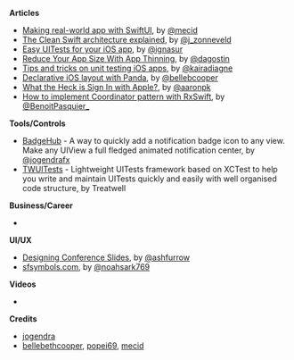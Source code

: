 **Articles**

* [Making real-world app with SwiftUI](https://mecid.github.io/2019/06/05/swiftui-making-real-world-app/), by [@mecid](https://twitter.com/mecid)
* [The Clean Swift architecture explained](https://zonneveld.dev/the-clean-swift-architecture-explained/), by [@j_zonneveld](https://twitter.com/j_zonneveld)
* [Easy UITests for your iOS app](https://treatwell.engineering/easy-uitests-for-your-ios-app-6af7aa3457), by [@ignasur](https://twitter.com/ignasur)
* [Reduce Your App Size With App Thinning](https://agostini.tech/2019/06/02/reduce-your-app-size-with-app-thinning/), by [@dagostin](https://twitter.com/dagostin)
* [Tips and tricks on unit testing iOS apps](https://www.kairadiagne.com/2019/05/31/ios-testing-tips-and-tricks), by [@kairadiagne](https://twitter.com/kairadiagne)
* [Declarative iOS layout with Panda](http://blog.bellebcooper.com/ios-layout-with-panda.html), by [@bellebcooper](http://www.twitter.com/bellebcooper)
* [What the Heck is Sign In with Apple?](https://developer.okta.com/blog/2019/06/04/what-the-heck-is-sign-in-with-apple), by [@aaronpk](https://twitter.com/aaronpk)
* [How to implement Coordinator pattern with RxSwift](https://benoitpasquier.com/integrate-coordinator-pattern-in-rxswift/), by [@BenoitPasquier_](https://twitter.com/benoitpasquier_)

**Tools/Controls**

* [BadgeHub](https://github.com/jogendra/BadgeHub) - A way to quickly add a notification badge icon to any view. Make any UIView a full fledged animated notification center, by [@jogendrafx](https://twitter.com/jogendrafx)
* [TWUITests](https://github.com/treatwell/twuitests) - Lightweight UITests framework based on XCTest to help you write and maintain UITests quickly and easily with well organised code structure, by Treatwell

**Business/Career**

* 

**UI/UX**

* [Designing Conference Slides](https://ashfurrow.com/blog/designing-conference-slides/), by [@ashfurrow](https://twitter.com/ashfurrow)
* [sfsymbols.com](https://sfsymbols.com/), by [@noahsark769](https://twitter.com/noahsark769)

**Videos**

* 

**Credits**

* [jogendra](https://github.com/jogendra)
* [bellebethcooper](https://github.com/bellebethcooper/), [popei69](https://github.com/popei69), [mecid](https://github.com/mecid)
